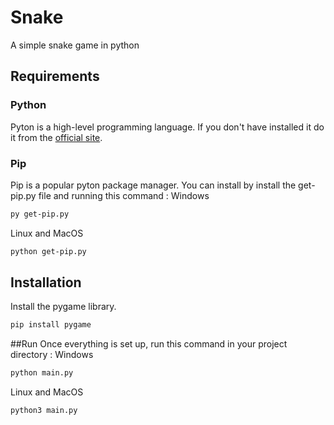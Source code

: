 # Snake

A simple snake game in python

## Requirements
### Python
Pyton is a high-level programming language. If you don't have installed it do it from the [official site](https://www.python.org/downloads/).
### Pip
Pip is a popular pyton package manager. You can install by install the get-pip.py file and running this command :
Windows
```bash
py get-pip.py
```
Linux and MacOS
```bash
python get-pip.py
```

## Installation
Install the pygame library.
```bash
pip install pygame
```

##Run
Once everything is set up, run this command in your project directory :
Windows 
```bash
python main.py
```
Linux and MacOS
```bash
python3 main.py
```
